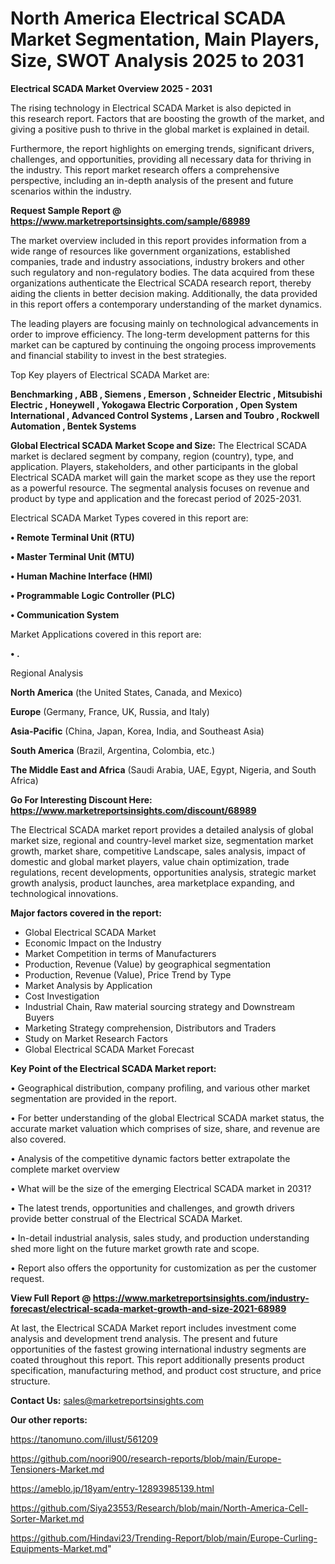 # North America Electrical SCADA Market Segmentation, Main Players, Size, SWOT Analysis 2025 to 2031

<Strong> Electrical SCADA Market Overview 2025 - 2031</strong>

The rising technology in Electrical SCADA Market is also depicted in this research report. Factors that are boosting the growth of the market, and giving a positive push to thrive in the global market is explained in detail.

Furthermore, the report highlights on emerging trends, significant drivers, challenges, and opportunities, providing all necessary data for thriving in the industry. This report market research offers a comprehensive perspective, including an in-depth analysis of the present and future scenarios within the industry.

<strong>Request Sample Report @ <a href=https://www.marketreportsinsights.com/sample/68989>https://www.marketreportsinsights.com/sample/68989</a></strong>

The market overview included in this report provides information from a wide range of resources like government organizations, established companies, trade and industry associations, industry brokers and other such regulatory and non-regulatory bodies. The data acquired from these organizations authenticate the Electrical SCADA research report, thereby aiding the clients in better decision making. Additionally, the data provided in this report offers a contemporary understanding of the market dynamics.

The leading players are focusing mainly on technological advancements in order to improve efficiency. The long-term development patterns for this market can be captured by continuing the ongoing process improvements and financial stability to invest in the best strategies.

Top Key players of Electrical SCADA Market are:

<strong>Benchmarking , ABB , Siemens , Emerson , Schneider Electric , Mitsubishi Electric , Honeywell , Yokogawa Electric Corporation , Open System International , Advanced Control Systems , Larsen and Toubro , Rockwell Automation , Bentek Systems</strong>

<strong><b>Global Electrical SCADA Market Scope and Size:</b></strong>
The Electrical SCADA market is declared segment by company, region (country), type, and application. Players, stakeholders, and other participants in the global Electrical SCADA market will gain the market scope as they use the report as a powerful resource. The segmental analysis focuses on revenue and product by type and application and the forecast period of 2025-2031.

Electrical SCADA Market Types covered in this report are:

<strong>• Remote Terminal Unit (RTU)

• Master Terminal Unit (MTU)

• Human Machine Interface (HMI)

• Programmable Logic Controller (PLC)

• Communication System</strong>

Market Applications covered in this report are:

<strong>• .</strong> 

Regional Analysis

<strong>North America</strong> (the United States, Canada, and Mexico)

<strong>Europe</strong> (Germany, France, UK, Russia, and Italy)

<strong>Asia-Pacific</strong> (China, Japan, Korea, India, and Southeast Asia)

<strong>South America</strong> (Brazil, Argentina, Colombia, etc.)

<strong>The Middle East and Africa</strong> (Saudi Arabia, UAE, Egypt, Nigeria, and South Africa)

<strong>Go For Interesting Discount Here: <a href=https://www.marketreportsinsights.com/discount/68989>https://www.marketreportsinsights.com/discount/68989</a></strong>

The Electrical SCADA market report provides a detailed analysis of global market size, regional and country-level market size, segmentation market growth, market share, competitive Landscape, sales analysis, impact of domestic and global market players, value chain optimization, trade regulations, recent developments, opportunities analysis, strategic market growth analysis, product launches, area marketplace expanding, and technological innovations.

<strong><b>Major factors covered in the report:</b></strong>
<ul>
  <li>Global Electrical SCADA Market </li>
  <li>Economic Impact on the Industry</li>
  <li>Market Competition in terms of Manufacturers</li>
  <li>Production, Revenue (Value) by geographical segmentation</li>
  <li>Production, Revenue (Value), Price Trend by Type</li>
  <li>Market Analysis by Application</li>
  <li>Cost Investigation</li>
  <li>Industrial Chain, Raw material sourcing strategy and Downstream Buyers</li>
  <li>Marketing Strategy comprehension, Distributors and Traders</li>
  <li>Study on Market Research Factors</li>
  <li>Global Electrical SCADA Market Forecast</li>
</ul>

<strong><b>Key Point of the Electrical SCADA Market report:</b></strong>

• Geographical distribution, company profiling, and various other market segmentation are provided in the report.

• For better understanding of the global Electrical SCADA market status, the accurate market valuation which comprises of size, share, and revenue are also covered.

• Analysis of the competitive dynamic factors better extrapolate the complete market overview

• What will be the size of the emerging Electrical SCADA market in 2031?

• The latest trends, opportunities and challenges, and growth drivers provide better construal of the Electrical SCADA Market.

• In-detail industrial analysis, sales study, and production understanding shed more light on the future market growth rate and scope.

• Report also offers the opportunity for customization as per the customer request.

<strong><b>View Full Report @ <a href=https://www.marketreportsinsights.com/industry-forecast/electrical-scada-market-growth-and-size-2021-68989>https://www.marketreportsinsights.com/industry-forecast/electrical-scada-market-growth-and-size-2021-68989</a></b></strong>


At last, the Electrical SCADA Market report includes investment come analysis and development trend analysis. The present and future opportunities of the fastest growing international industry segments are coated throughout this report. This report additionally presents product specification, manufacturing method, and product cost structure, and price structure.

<strong>Contact Us:</strong>
sales@marketreportsinsights.com

<strong>Our other reports:</strong>

<a href=https://tanomuno.com/illust/561209>https://tanomuno.com/illust/561209</a>

<a href=https://github.com/noori900/research-reports/blob/main/Europe-Tensioners-Market.md>https://github.com/noori900/research-reports/blob/main/Europe-Tensioners-Market.md</a>

<a href=https://ameblo.jp/18yam/entry-12893985139.html>https://ameblo.jp/18yam/entry-12893985139.html</a>

<a href=https://github.com/Siya23553/Research/blob/main/North-America-Cell-Sorter-Market.md>https://github.com/Siya23553/Research/blob/main/North-America-Cell-Sorter-Market.md</a>

<a href=https://github.com/Hindavi23/Trending-Report/blob/main/Europe-Curling-Equipments-Market.md>https://github.com/Hindavi23/Trending-Report/blob/main/Europe-Curling-Equipments-Market.md</a>"
